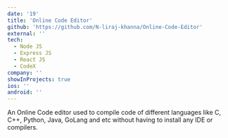 ```yaml
---
date: '19'
title: 'Online Code Editor'
github: 'https://github.com/N-liraj-khanna/Online-Code-Editor'
external: ''
tech:
  - Node JS
  - Express JS
  - React JS
  - CodeX
company: ''
showInProjects: true
ios: ''
android: ''
---
```


 An Online Code editor used to compile code of different languages like C, C++, Python, Java, GoLang and etc without having to install any IDE or compilers. 